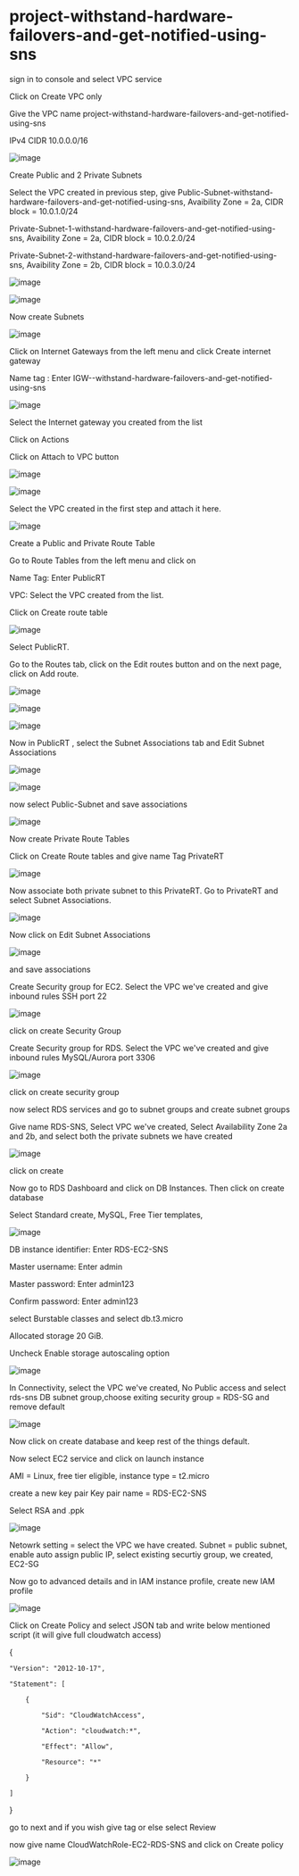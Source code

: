 # project-withstand-hardware-failovers-and-get-notified-using-sns

sign in to console and select VPC service

Click on Create VPC only

Give the VPC name project-withstand-hardware-failovers-and-get-notified-using-sns 

IPv4 CIDR 10.0.0.0/16 

![image](https://user-images.githubusercontent.com/109040029/199369049-122908be-096c-4cda-886b-7b7e86a4f71e.png)

Create Public and 2 Private Subnets

Select the VPC created in previous step, give Public-Subnet-withstand-hardware-failovers-and-get-notified-using-sns, Avaibility Zone = 2a, CIDR block = 10.0.1.0/24

Private-Subnet-1-withstand-hardware-failovers-and-get-notified-using-sns, Avaibility Zone = 2a, CIDR block = 10.0.2.0/24

Private-Subnet-2-withstand-hardware-failovers-and-get-notified-using-sns, Avaibility Zone = 2b, CIDR block = 10.0.3.0/24

![image](https://user-images.githubusercontent.com/109040029/199369895-af2c8531-8cb2-422a-ace5-d4c73e3b3858.png)

![image](https://user-images.githubusercontent.com/109040029/199370036-37ff5ab0-5a41-4f11-98f3-5e63762c404d.png)

Now create Subnets

![image](https://user-images.githubusercontent.com/109040029/199370189-f9dde7a8-6896-4891-a59e-139612214081.png)

Click on Internet Gateways from the left menu and click Create internet gateway

Name tag : Enter IGW--withstand-hardware-failovers-and-get-notified-using-sns

![image](https://user-images.githubusercontent.com/109040029/199370675-02de18d6-f493-400f-8b87-1d1e2ab66189.png)

Select the Internet gateway you created from the list

Click on Actions

Click on Attach to VPC button

![image](https://user-images.githubusercontent.com/109040029/199370906-0ac39f30-369f-4f08-83ad-5851cd3b2715.png)

![image](https://user-images.githubusercontent.com/109040029/199370968-d2b84658-4558-43fe-bfed-207ffd285a8f.png)

Select the VPC created in the first step and attach it here.

![image](https://user-images.githubusercontent.com/109040029/199371104-34264f45-f74b-4e83-acb6-d0c1400b53e5.png)

Create a Public and Private Route Table

Go to Route Tables from the left menu and click on 

Name Tag: Enter PublicRT

VPC: Select the VPC created from the list.

Click on Create route table

![image](https://user-images.githubusercontent.com/109040029/199371761-1a7cebf1-e7f0-4dbf-a98f-acf2de9aba95.png)

Select PublicRT.

Go to the Routes tab, click on the Edit routes button and on the next page, click on Add route.

![image](https://user-images.githubusercontent.com/109040029/199371891-fd051486-4d3f-4252-8613-b8243e80d2dd.png)

![image](https://user-images.githubusercontent.com/109040029/199372095-2c466082-ed25-4fac-ac33-25b78a91c177.png)

![image](https://user-images.githubusercontent.com/109040029/199372199-c13daa0a-2f94-42b0-add9-df6bcc4038fa.png)

Now in PublicRT , select the Subnet Associations tab and Edit Subnet Associations

![image](https://user-images.githubusercontent.com/109040029/199372382-3911e2b4-877d-472a-a8b2-27be0edcaf8c.png)

![image](https://user-images.githubusercontent.com/109040029/199372725-e4411821-d073-4bd4-acb2-c455a3fb907f.png)

now select Public-Subnet and save associations

![image](https://user-images.githubusercontent.com/109040029/199372828-dfc6e54e-2e7e-42da-bc18-9748b3de7bb8.png)

Now create Private Route Tables

Click on Create Route tables and give name Tag PrivateRT

![image](https://user-images.githubusercontent.com/109040029/199373129-9f670004-df71-402b-a013-fb024393eeac.png)

Now associate both private subnet to this PrivateRT. Go to PrivateRT and select Subnet Associations. 

![image](https://user-images.githubusercontent.com/109040029/199373229-cd670bb8-16b3-44cd-9141-6d5bcba3b2bf.png)

Now click on Edit Subnet Associations

![image](https://user-images.githubusercontent.com/109040029/199373506-989de370-82f7-4538-b7dc-87e9b8b7a4fc.png)

and save associations

Create Security group for EC2. Select the VPC we've created and give inbound rules SSH port 22

![image](https://user-images.githubusercontent.com/109040029/199374343-4ac7cc55-c389-4ed7-b007-4a9ec6299b06.png)

click on create Security Group

Create Security group for RDS. Select the VPC we've created and give inbound rules MySQL/Aurora port 3306

![image](https://user-images.githubusercontent.com/109040029/199374483-d1e624b0-b698-4da7-a4c2-61e72f4c6e80.png)

click on create security group

now select RDS services and go to subnet groups and create subnet groups

Give name RDS-SNS, Select VPC we've created, Select Availability Zone 2a and 2b, and select both the private subnets we have created

![image](https://user-images.githubusercontent.com/109040029/199375307-2feb9819-cc80-4ef6-8aa7-a4923c54ae9b.png)

click on create

Now go to RDS Dashboard and click on DB Instances. Then click on create database

Select Standard create, MySQL, Free Tier templates, 

![image](https://user-images.githubusercontent.com/109040029/199377772-ddfdfdc9-70d0-4ef8-9132-ec8487e2b559.png)

DB instance identifier: Enter RDS-EC2-SNS

Master username: Enter admin

Master password: Enter admin123

Confirm password: Enter admin123

select Burstable classes and select db.t3.micro

Allocated storage 20 GiB.

Uncheck Enable storage autoscaling option

![image](https://user-images.githubusercontent.com/109040029/199377912-6a0a791a-1b93-4c3c-bee9-7fc289b1746c.png)

In Connectivity, select the VPC we've created, No Public access and select rds-sns DB subnet group,choose exiting security group = RDS-SG and remove default

![image](https://user-images.githubusercontent.com/109040029/199378060-9e1de09a-272c-49b1-b7a0-73c58cb0f7df.png)

Now click on create database and keep rest of the things default.

Now select EC2 service and click on launch instance

AMI = Linux, free tier eligible, instance type = t2.micro

create a new key pair Key pair name = RDS-EC2-SNS 

Select RSA and .ppk

![image](https://user-images.githubusercontent.com/109040029/199379490-4fb7517a-2858-4ca3-aa51-6548624217a0.png)

Netowrk setting = select the VPC we have created. Subnet = public subnet, enable auto assign public IP, select existing securtiy group, we created, EC2-SG

Now go to advanced details and in IAM instance profile, create new IAM profile

![image](https://user-images.githubusercontent.com/109040029/199380093-d3d3e225-c87d-4056-be5d-ea732b57ee1a.png)

Click on Create Policy and  select JSON tab and write below mentioned script (it will give full cloudwatch access)

{

    "Version": "2012-10-17",
    
    "Statement": [
    
        {
        
            "Sid": "CloudWatchAccess",
            
            "Action": "cloudwatch:*",
            
            "Effect": "Allow",
            
            "Resource": "*"
            
        }
        
    ]
    
}

go to next and if you wish give tag or else select Review

now give name  CloudWatchRole-EC2-RDS-SNS and click on Create policy

![image](https://user-images.githubusercontent.com/109040029/199382271-af9d1fe4-1c39-4fde-95c9-25ca9943c462.png)








